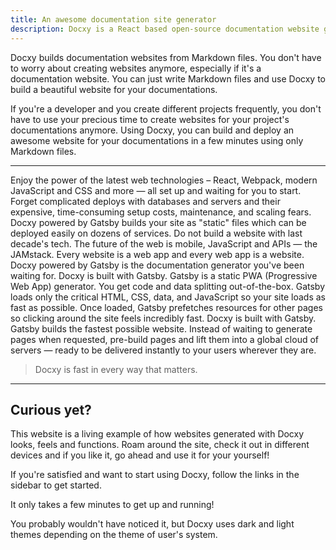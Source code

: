 ```yaml
---
title: An awesome documentation site generator
description: Docxy is a React based open-source documentation website generator. Build beautiful, blazing fast documentation sites for your projects with just markdown.
---
```


Docxy builds documentation websites from Markdown files. You don't have
to worry about creating websites anymore, especially if it's a documentation
website. You can just write Markdown files and use Docxy to build a
beautiful website for your documentations.

If you're a developer and you create different projects frequently, you don't
have to use your precious time to create websites for your project's
documentations anymore. Using Docxy, you can build and deploy an awesome
website for your documentations in a few minutes using only Markdown files.

---

<note type="Modern web tech without the headache">
    Enjoy the power of the latest web technologies – React, Webpack, modern
    JavaScript and CSS and more — all set up and waiting for you to start.
</note>

<note type="Scale to the entire internet">
    Forget complicated deploys with databases and servers and their expensive,
    time-consuming setup costs, maintenance, and scaling fears. Docxy
    powered by Gatsby builds your site as "static" files which can be deployed
    easily on dozens of services.
</note>

<note type="Future-proof your website">
    Do not build a website with last decade's tech. The future of the web is
    mobile, JavaScript and APIs — the JAMstack. Every website is a web app and
    every web app is a website. Docxy powered by Gatsby is the
    documentation generator you've been waiting for.
</note>

<note type="Static Progressive Web Apps">
    Docxy is built with Gatsby. Gatsby is a static PWA (Progressive Web App)
    generator. You get code and data splitting out-of-the-box. Gatsby loads only
    the critical HTML, CSS, data, and JavaScript so your site loads as fast as
    possible. Once loaded, Gatsby prefetches resources for other pages so clicking
    around the site feels incredibly fast.
</note>

<note type="Speed past the competition">
    Docxy is built with Gatsby. Gatsby builds the fastest possible website.
    Instead of waiting to generate pages when requested, pre-build pages and lift
    them into a global cloud of servers — ready to be delivered instantly to your
    users wherever they are.
</note>

> Docxy is fast in every way that matters.

---

## Curious yet?

This website is a living example of how websites generated with Docxy
looks, feels and functions.
Roam around the site, check it out in different devices and if you like it,
go ahead and use it for your yourself!

If you're satisfied and want to start using Docxy, follow the links in
the sidebar to get started.

It only takes a few minutes to get up and running!

<note type="info">
    You probably wouldn't have noticed it, but Docxy uses dark and light themes
    depending on the theme of user's system.
</note>
